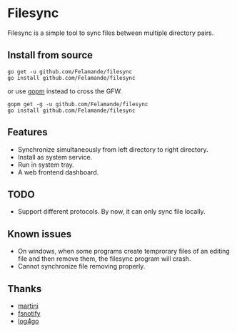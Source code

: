 ﻿# Filesync

Filesync is a simple tool to sync files between multiple directory pairs.

## Install from source
```
go get -u github.com/Felamande/filesync
go install github.com/Felamande/filesync
```
or use [gopm](https://gopm.io) instead to cross the GFW.
```
gopm get -g -u github.com/Felamande/filesync 
go install github.com/Felamande/filesync
```

## Features
* Synchronize simultaneously from left directory to right directory.
* Install as system service.
* Run in system tray.
* A web frontend dashboard.

## TODO
* Support different protocols. By now, it can only sync file locally.

## Known issues
* On windows, when some programs create temprorary files of an editing file and then remove them, the filesync program will crash.
* Cannot synchronize file removing properly.

## Thanks
* [martini](https://github.com/go-martini/martini)
* [fsnotify](https://gopkg.in/fsnotify.v1)
* [log4go](https://code.google.com/p/log4go)





